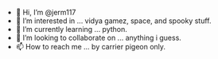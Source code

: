 - 👋 Hi, I’m @jerm117
- 👀 I’m interested in ... vidya gamez, space, and spooky stuff.
- 🌱 I’m currently learning ... python.
- 💞️ I’m looking to collaborate on ... anything i guess.
- 📫 How to reach me ... by carrier pigeon only.

<!---
jerm117/jerm117 is a ✨ special ✨ repository because its `README.md` (this file) appears on your GitHub profile.
You can click the Preview link to take a look at your changes.
--->
